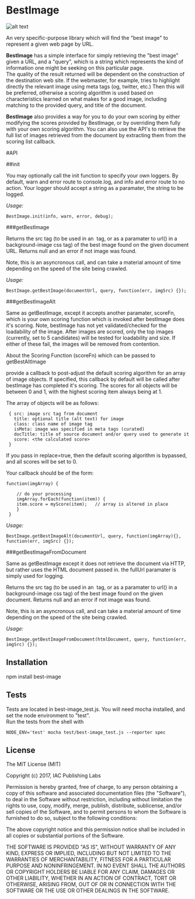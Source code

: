 BestImage
=========

![alt text](http://i68.tinypic.com/bjhcnt.jpg "Logo Title Text 1")

An very specific-purpose library which will find the "best image" to represent a given web page by URL.  

**BestImage** has a simple interface for simply retrieving the "best image" given a URL, and a "query",
which is a string which represents the kind of information one might be seeking on this particular page.  
The quality of the result returned will be dependent on the construction of the destination web site.  If
the webmaster, for example, tries to highlight directly the relevant image using meta tags (og, twitter, etc.)
Then this will be preferred, otherwise a scoring algorithm is used based on characteristics learned on what
makes for a good image, including matching to the provided query, and title of the document.

**BestImage** also provides a way for you to do your own scoring by either modifying the scores provided by BestImage,
or by overriding them fully with your own scoring algorithm.  You can also use the API's to retrieve the full list
of images retrieved from the document by extracting them from the scoring list callback.


#API

##init

You may optionally call the init function to specify your own loggers. By default, warn and error route to console.log, and 
info and error route to no action.  Your logger should accept a string as a paramater, the string to be logged.

*Usage:*
```
BestImage.init(info, warn, error, debug);

```

###getBestImage

Returns the src tag (to be used in an <img> tag, or as a paramater to url() in a background-image css tag) of the best image
found on the given document URL.  Returns null and an error if not image was found.

Note, this is an asyncronous call, and can take a material amount of time depending on the speed of the site being crawled.

*Usage:*
```
BestImage.getBestImage(documentUrl, query, function(err, imgSrc) {});

```

###getBestImageAlt

Same as getBestImage, except it accepts another paramater, scoreFn, which is your own scoring function which is invoked
after bestImage does it's scoring.  Note, bestImage has not yet validated/checked for the loadability of the image.  After 
images are scored, only the top images (currently, set to 5 candidates) will be tested for loadability and size.  If either of
these fail, the images will be removed from contention.



About the Scoring Function (scoreFn) which can be passed to getBestAltImage

provide a callback to post-adjust the default scoring algorithm for an array of image objects.  If specified, this
callback by default will be called after bestImage has completed it's scoring.  The scores for all objects
will be between 0 and 1, with the highest scoring item always being at 1.  

The array of objects will be as follows:

```
 { src: image src tag from document
   title: optional title (alt text) for image
   class: class name of image tag
   isMeta: image was specified in meta tags (curated)
   docTitle: title of source document and/or query used to generate it
   score: <the calculated score>
 }
```
If you pass in replace=true, then the default scoring algorithm is bypassed, and all scores will be set
to 0.

Your callback should be of the form:

```
function(imgArray) {

    // do your processing
    imgArray.forEach(function(item)) {
    item.score = myScore(item);   // array is altered in place
    }
 }
 ```

*Usage:*
```
BestImage.getBestImageAlt(documentUrl, query, function(imgArray){}, function(err, imgSrc) {});

```

###getBestImageFromDocument

Same as getBestImage except it does not retrieve the document via HTTP, but rather uses the HTML document passed in.  the fullUrl paramater
is simply used for logging.

Returns the src tag (to be used in an <img> tag, or as a paramater to url() in a background-image css tag) of the best image
found on the given document.  Returns null and an error if not image was found.

Note, this is an asyncronous call, and can take a material amount of time depending on the speed of the site being crawled.

*Usage:*
```
BestImage.getBestImageFromDocument(htmlDocument, query, function(err, imgSrc) {});

```

## Installation

  npm install best-image

## Tests

Tests are located in best-image_test.js.  You will need mocha installed, and set the node environment to "test".  
Run the tests from the shell with

```
NODE_ENV='test' mocha test/best-image_test.js --reporter spec
```

## License

The MIT License (MIT)

Copyright (c) 2017, IAC Publishing Labs

Permission is hereby granted, free of charge, to any person obtaining a copy
of this software and associated documentation files (the "Software"), to deal
in the Software without restriction, including without limitation the rights
to use, copy, modify, merge, publish, distribute, sublicense, and/or sell
copies of the Software, and to permit persons to whom the Software is
furnished to do so, subject to the following conditions:

The above copyright notice and this permission notice shall be included in
all copies or substantial portions of the Software.

THE SOFTWARE IS PROVIDED "AS IS", WITHOUT WARRANTY OF ANY KIND, EXPRESS OR
IMPLIED, INCLUDING BUT NOT LIMITED TO THE WARRANTIES OF MERCHANTABILITY,
FITNESS FOR A PARTICULAR PURPOSE AND NONINFRINGEMENT. IN NO EVENT SHALL THE
AUTHORS OR COPYRIGHT HOLDERS BE LIABLE FOR ANY CLAIM, DAMAGES OR OTHER
LIABILITY, WHETHER IN AN ACTION OF CONTRACT, TORT OR OTHERWISE, ARISING FROM,
OUT OF OR IN CONNECTION WITH THE SOFTWARE OR THE USE OR OTHER DEALINGS IN
THE SOFTWARE.



